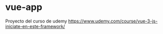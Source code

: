 # vue-app
Proyecto del curso de udemy https://www.udemy.com/course/vue-3-js-iniciate-en-este-framework/
